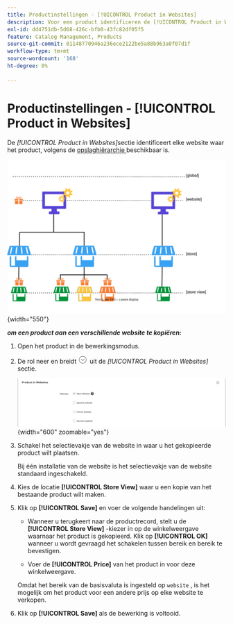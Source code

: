 ```yaml
---
title: Productinstellingen - [!UICONTROL Product in Websites]
description: Voor een product identificeren de [!UICONTROL Product in Websites] -instellingen elke website waar het product beschikbaar is.
exl-id: dd4751db-5d68-426c-bfb0-43fc82df05f5
feature: Catalog Management, Products
source-git-commit: 01148770946a236ece2122be5a88b963a0f07d1f
workflow-type: tm+mt
source-wordcount: '168'
ht-degree: 0%

---
```


# Productinstellingen - [!UICONTROL Product in Websites]

De _[!UICONTROL Product in Websites]_&#x200B;sectie identificeert elke website waar het product, volgens de [ opslaghiërarchie ](../stores-purchase/stores.md) beschikbaar is.

![ het diagram van het het Webbereik van het Product ](./assets/scope-product-website.svg){width="550"}

**_om een product aan een verschillende website te kopiëren:_**

1. Open het product in de bewerkingsmodus.

1. De rol neer en breidt ![ selecteur van de Uitbreiding ](../assets/icon-display-expand.png) uit de _[!UICONTROL Product in Websites]_&#x200B;sectie.

   ![ Product in Websites ](./assets/catalog-product-in-websites-multisite-main-french.png){width="600" zoomable="yes"}

1. Schakel het selectievakje van de website in waar u het gekopieerde product wilt plaatsen.

   Bij één installatie van de website is het selectievakje van de website standaard ingeschakeld.

1. Kies de locatie **[!UICONTROL Store View]** waar u een kopie van het bestaande product wilt maken.

1. Klik op **[!UICONTROL Save]** en voer de volgende handelingen uit:

   - Wanneer u terugkeert naar de productrecord, stelt u de **[!UICONTROL Store View]** -kiezer in op de winkelweergave waarnaar het product is gekopieerd. Klik op **[!UICONTROL OK]** wanneer u wordt gevraagd het schakelen tussen bereik en bereik te bevestigen.

   - Voer de **[!UICONTROL Price]** van het product in voor deze winkelweergave.

   Omdat het bereik van de basisvaluta is ingesteld op `website` , is het mogelijk om het product voor een andere prijs op elke website te verkopen.

1. Klik op **[!UICONTROL Save]** als de bewerking is voltooid.
